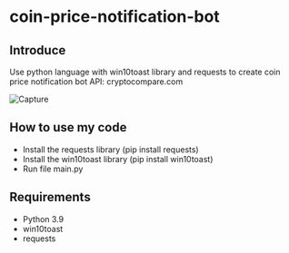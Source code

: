 # coin-price-notification-bot

## Introduce
Use python language with win10toast library and requests to create coin price notification bot
API: cryptocompare.com

![Capture](https://user-images.githubusercontent.com/125549537/220895375-5183b0cd-1de6-4770-b63b-b7c905620ca2.PNG)


## How to use my code
- Install the requests library (pip install requests)
- Install the win10toast library (pip install win10toast)
- Run file main.py

## Requirements
- Python 3.9
- win10toast
- requests
